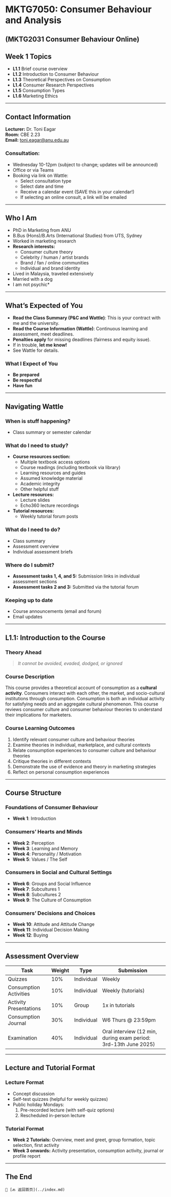 # MKTG7050: Consumer Behaviour and Analysis  
## (MKTG2031 Consumer Behaviour Online)  

## Week 1 Topics  
- **L1.1** Brief course overview  
- **L1.2** Introduction to Consumer Behaviour  
- **L1.3** Theoretical Perspectives on Consumption  
- **L1.4** Consumer Research Perspectives  
- **L1.5** Consumption Types  
- **L1.6** Marketing Ethics  

---  
## Contact Information  
**Lecturer:** Dr. Toni Eagar  
**Room:** CBE 2.23  
**Email:** [toni.eagar@anu.edu.au](mailto:toni.eagar@anu.edu.au)  

### Consultation:  
- Wednesday 10-12pm (subject to change; updates will be announced)  
- Office or via Teams  
- Booking via link on Wattle:  
  - Select consultation type  
  - Select date and time  
  - Receive a calendar event (SAVE this in your calendar!)  
  - If selecting an online consult, a link will be emailed  

---  
## Who I Am  
- PhD in Marketing from ANU  
- B.Bus (Hons)/B.Arts (International Studies) from UTS, Sydney  
- Worked in marketing research  
- **Research interests:**  
  - Consumer culture theory  
  - Celebrity / human / artist brands  
  - Brand / fan / online communities  
  - Individual and brand identity  
- Lived in Malaysia, traveled extensively  
- Married with a dog  
- I am not psychic*  

---  
## What’s Expected of You  
- **Read the Class Summary (P&C and Wattle)**: This is your contract with me and the university.  
- **Read the Course Information (Wattle)**: Continuous learning and assessment, meet deadlines.  
- **Penalties apply** for missing deadlines (fairness and equity issue).  
- If in trouble, **let me know!**  
- See Wattle for details.  

### What I Expect of You  
- **Be prepared**  
- **Be respectful**  
- **Have fun**  

---  
## Navigating Wattle  
### When is stuff happening?  
- Class summary or semester calendar  

### What do I need to study?  
- **Course resources section:**  
  - Multiple textbook access options  
  - Course readings (including textbook via library)  
  - Learning resources and guides  
  - Assumed knowledge material  
  - Academic integrity  
  - Other helpful stuff  
- **Lecture resources:**  
  - Lecture slides  
  - Echo360 lecture recordings  
- **Tutorial resources:**  
  - Weekly tutorial forum posts  

### What do I need to do?  
- Class summary  
- Assessment overview  
- Individual assessment briefs  

### Where do I submit?  
- **Assessment tasks 1, 4, and 5:** Submission links in individual assessment sections  
- **Assessment tasks 2 and 3:** Submitted via the tutorial forum  

### Keeping up to date  
- Course announcements (email and forum)  
- Email updates  

---  
## L1.1: Introduction to the Course  
### Theory Ahead  
> *It cannot be avoided, evaded, dodged, or ignored*  

### Course Description  
This course provides a theoretical account of consumption as a **cultural activity**. Consumers interact with each other, the market, and socio-cultural institutions through consumption. Consumption is both an individual activity for satisfying needs and an aggregate cultural phenomenon. This course reviews consumer culture and consumer behaviour theories to understand their implications for marketers.  

### Course Learning Outcomes  
1. Identify relevant consumer culture and behaviour theories  
2. Examine theories in individual, marketplace, and cultural contexts  
3. Relate consumption experiences to consumer culture and behaviour theories  
4. Critique theories in different contexts  
5. Demonstrate the use of evidence and theory in marketing strategies  
6. Reflect on personal consumption experiences  

---  
## Course Structure  
### **Foundations of Consumer Behaviour**  
- **Week 1**: Introduction  

### **Consumers’ Hearts and Minds**  
- **Week 2**: Perception  
- **Week 3**: Learning and Memory  
- **Week 4**: Personality / Motivation  
- **Week 5**: Values / The Self  

### **Consumers in Social and Cultural Settings**  
- **Week 6**: Groups and Social Influence  
- **Week 7**: Subcultures 1  
- **Week 8**: Subcultures 2  
- **Week 9**: The Culture of Consumption  

### **Consumers’ Decisions and Choices**  
- **Week 10**: Attitude and Attitude Change  
- **Week 11**: Individual Decision Making  
- **Week 12**: Buying  

---  
## Assessment Overview  
| Task | Weight | Type | Submission |  
|------|--------|------|------------|  
| Quizzes | 10% | Individual | Weekly |  
| Consumption Activities | 10% | Individual | Weekly (tutorials) |  
| Activity Presentations | 10% | Group | 1x in tutorials |  
| Consumption Journal | 30% | Individual | W6 Thurs @ 23:59pm |  
| Examination | 40% | Individual | Oral interview (12 min, during exam period: 3rd-13th June 2025) |  

---  
## Lecture and Tutorial Format  
### **Lecture Format**  
- Concept discussion  
- Self-test quizzes (helpful for weekly quizzes)  
- Public holiday Mondays:  
  1. Pre-recorded lecture (with self-quiz options)  
  2. Rescheduled in-person lecture  

### **Tutorial Format**  
- **Week 2 Tutorials:** Overview, meet and greet, group formation, topic selection, first activity  
- **Week 3 onwards:** Activity presentation, consumption activity, journal or profile report  

---  
## **The End**  
```
📌 [🔙 返回首页](../index.md)

